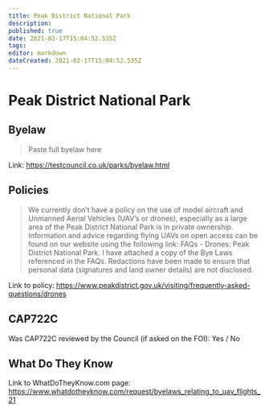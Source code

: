 ```yaml
---
title: Peak District National Park
description: 
published: true
date: 2021-02-17T15:04:52.535Z
tags: 
editor: markdown
dateCreated: 2021-02-17T15:04:52.535Z
---
```


# Peak District National Park

## Byelaw
> Paste full byelaw here

Link: 
https://testcouncil.co.uk/parks/byelaw.html

## Policies

> We currently don’t have a policy on the use of model aircraft and Unmanned Aerial Vehicles (UAV’s or drones), especially as a large area of the Peak District National Park is in private ownership. Information and advice regarding flying UAVs on open access can be found on our website using the following link: FAQs - Drones: Peak District National Park.  I have attached a copy of the Bye Laws referenced in the FAQs.  Redactions have been made to ensure that personal data (signatures and land owner details) are not disclosed.

Link to policy: 
https://www.peakdistrict.gov.uk/visiting/frequently-asked-questions/drones

## CAP722C

Was CAP722C reviewed by the Council (if asked on the FOI): Yes / No

## What Do They Know

Link to WhatDoTheyKnow.com page: 
https://www.whatdotheyknow.com/request/byelaws_relating_to_uav_flights_21